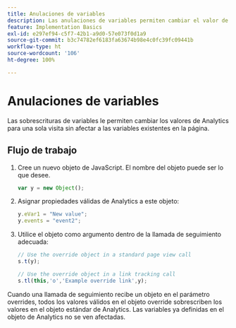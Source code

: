 ```yaml
---
title: Anulaciones de variables
description: Las anulaciones de variables permiten cambiar el valor de una variable para un único seguimiento o una sola llamada de seguimiento de vínculos.
feature: Implementation Basics
exl-id: e297ef94-c5f7-42b1-a9d0-57e073f0d1a9
source-git-commit: b3c74782ef6183fa63674b98e4c0fc39fc09441b
workflow-type: ht
source-wordcount: '106'
ht-degree: 100%

---
```


# Anulaciones de variables

Las sobrescrituras de variables le permiten cambiar los valores de Analytics para una sola visita sin afectar a las variables existentes en la página.

## Flujo de trabajo

1. Cree un nuevo objeto de JavaScript. El nombre del objeto puede ser lo que desee.

   ```js
   var y = new Object();
   ```

2. Asignar propiedades válidas de Analytics a este objeto:

   ```js
   y.eVar1 = "New value";
   y.events = "event2";
   ```

3. Utilice el objeto como argumento dentro de la llamada de seguimiento adecuada:

   ```js
   // Use the override object in a standard page view call
   s.t(y);
   
   // Use the override object in a link tracking call
   s.tl(this,'o','Example override link',y);
   ```

Cuando una llamada de seguimiento recibe un objeto en el parámetro overrides, todos los valores válidos en el objeto override sobrescriben los valores en el objeto estándar de Analytics. Las variables ya definidas en el objeto de Analytics no se ven afectadas.
